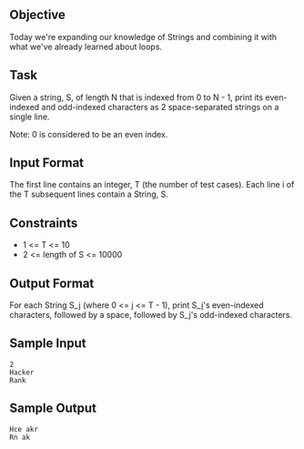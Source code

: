## Objective 
Today we're expanding our knowledge of Strings and combining it with what we've already learned about loops. 

## Task 
Given a string, S, of length N that is indexed from 0 to N - 1, print its even-indexed and odd-indexed characters as 2 space-separated strings on a single line.

Note: 0 is considered to be an even index.

## Input Format

The first line contains an integer, T (the number of test cases). 
Each line i of the T subsequent lines contain a String, S.

## Constraints

* 1 <= T <= 10
* 2 <= length of S <= 10000

## Output Format

For each String S_j (where 0 <= j <= T - 1), print S_j's even-indexed characters, followed by a space, followed by S_j's odd-indexed characters.

## Sample Input

```
2
Hacker
Rank
```

## Sample Output

```
Hce akr
Rn ak
```

